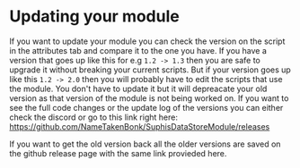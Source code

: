 # Updating your module
If you want to update your module you can check the version on the script in the attributes tab and compare it to the one you have. If you have a version that goes up like this for e.g `1.2 -> 1.3` then you are safe to upgrade it without breaking your current scripts. But if your version goes up like this `1.2 -> 2.0` then you will probably have to edit the scripts that use the module. You don't have to update it but it will depreacate your old version as that version of the module is not being worked on. If you want to see the full code changes or the update log of the versions you can either check the discord or go to this link right here: https://github.com/NameTakenBonk/SuphisDataStoreModule/releases 


If you want to get the old version back all the older versions are saved on the github release page with the same link provieded here.